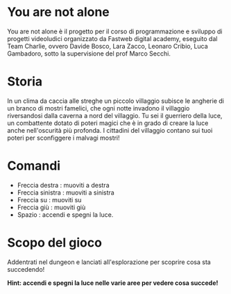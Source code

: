 # You are not alone
You are not alone è il progetto per il corso di programmazione e sviluppo di progetti videoludici organizzato da Fastweb digital academy, eseguito dal Team Charlie, ovvero Davide Bosco, Lara Zacco, Leonaro Cribio, Luca Gambadoro, sotto la supervisione del prof Marco Secchi.

# Storia
In un clima da caccia alle streghe un piccolo villaggio subisce le angherie di un branco di mostri famelici, che ogni notte invadono il villaggio riversandosi dalla caverna a nord del villaggio. Tu sei il guerriero della luce, un combattente dotato di poteri magici che è in grado di creare la luce anche nell'oscurità più profonda. I cittadini del villaggio contano sui tuoi poteri per sconfiggere i malvagi mostri! 

# Comandi

 * Freccia destra : muoviti a destra
 * Freccia sinistra : muoviti a sinistra
 * Freccia su : muoviti su
 * Freccia giù : muoviti giù
 * Spazio : accendi e spegni la luce.
 
# Scopo del gioco
Addentrati nel dungeon e lanciati all'esplorazione per scoprire cosa sta succedendo!

<b>Hint: accendi e spegni la luce nelle varie aree per vedere cosa succede! </b>
